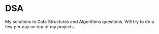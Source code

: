 # DSA

My solutions to Data Structures and Algorithms questions. Will try to do a few per day on top of my projects.
